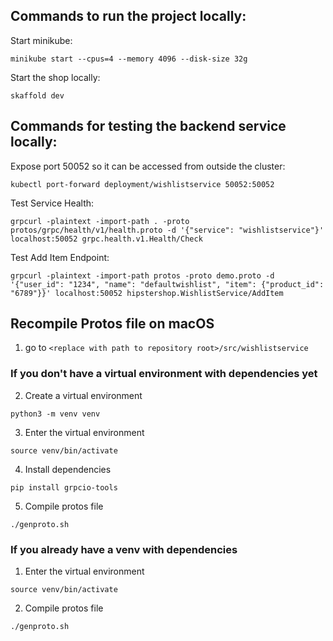 ## Commands to run the project locally:

Start minikube:

`minikube start --cpus=4 --memory 4096 --disk-size 32g`

Start the shop locally:

`skaffold dev`

 ## Commands for testing the backend service locally:

Expose port 50052 so it can be accessed from outside the cluster:

`kubectl port-forward deployment/wishlistservice 50052:50052`

Test Service Health:

`grpcurl -plaintext -import-path . -proto protos/grpc/health/v1/health.proto -d '{"service": "wishlistservice"}' localhost:50052 grpc.health.v1.Health/Check`

Test Add Item Endpoint:

`grpcurl -plaintext -import-path protos -proto demo.proto -d '{"user_id": "1234", "name": "defaultwishlist", "item": {"product_id": "6789"}}' localhost:50052 hipstershop.WishlistService/AddItem`

## Recompile Protos file on macOS

1. go to `<replace with path to repository root>/src/wishlistservice`

### If you don't have a virtual environment with dependencies yet

2. Create a virtual environment 

`python3 -m venv venv`

3. Enter the virtual environment

`source venv/bin/activate`

4. Install dependencies

`pip install grpcio-tools`

5. Compile protos file

`./genproto.sh`

### If you already have a venv with dependencies

1. Enter the virtual environment

`source venv/bin/activate`

2. Compile protos file

`./genproto.sh`